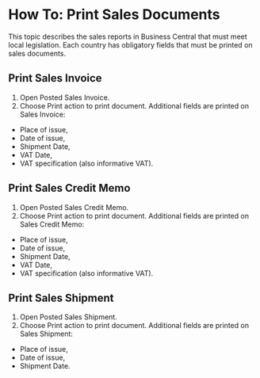 # How To: Print Sales Documents

This topic describes the sales reports in Business Central that must meet local legislation. Each country has obligatory fields that must be printed on sales documents.

## Print Sales Invoice

1. Open Posted Sales Invoice.
2. Choose Print action to print document. Additional fields are printed on Sales Invoice: 
- Place of issue,
- Date of issue,
- Shipment Date,
- VAT Date,
- VAT specification (also informative VAT).

## Print Sales Credit Memo

1. Open Posted Sales Credit Memo.
2. Choose Print action to print document. Additional fields are printed on Sales Credit Memo: 
- Place of issue,
- Date of issue,
- Shipment Date,
- VAT Date,
- VAT specification (also informative VAT).

## Print Sales Shipment

1. Open Posted Sales Shipment.
2. Choose Print action to print document. Additional fields are printed on Sales Shipment: 
- Place of issue,
- Date of issue,
- Shipment Date.